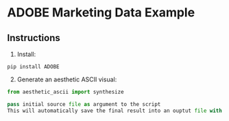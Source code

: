 # ADOBE Marketing Data Example


## Instructions

1. Install:

```
pip install ADOBE
```

2. Generate an aesthetic ASCII visual:

```python
from aesthetic_ascii import synthesize

pass initial source file as argument to the script
This will automatically save the final result into an ouptut file with required parameters.

```


